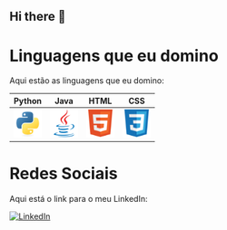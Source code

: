 ## Hi there 👋

<!--
**joabvieiradefranca/joabvieiradefranca** is a ✨ _special_ ✨ repository because its `README.md` (this file) appears on your GitHub profile.

Here are some ideas to get you started:

- 🔭 I’m currently working on ...
- 🌱 I’m currently learning ...
- 👯 I’m looking to collaborate on ...
- 🤔 I’m looking for help with ...
- 💬 Ask me about ...
- 📫 How to reach me: ...
- 😄 Pronouns: ...
- ⚡ Fun fact: ...
-->

# Linguagens que eu domino

Aqui estão as linguagens que eu domino:

| Python | Java | HTML | CSS |
|--------|------|------|-----|
| <img src="https://raw.githubusercontent.com/devicons/devicon/master/icons/python/python-original.svg" width="50" height="50" alt="Python"> | <img src="https://raw.githubusercontent.com/devicons/devicon/master/icons/java/java-original.svg" width="50" height="50" alt="Java"> | <img src="https://raw.githubusercontent.com/devicons/devicon/master/icons/html5/html5-original.svg" width="50" height="50" alt="HTML"> | <img src="https://raw.githubusercontent.com/devicons/devicon/master/icons/css3/css3-original.svg" width="50" height="50" alt="CSS"> |

# Redes Sociais

Aqui está o link para o meu LinkedIn:

[![LinkedIn](https://upload.wikimedia.org/wikipedia/commons/0/01/LinkedIn_Logo_2013.png)](https://www.linkedin.com/in/joab-fran%C3%A7a-44b9bb307/)
